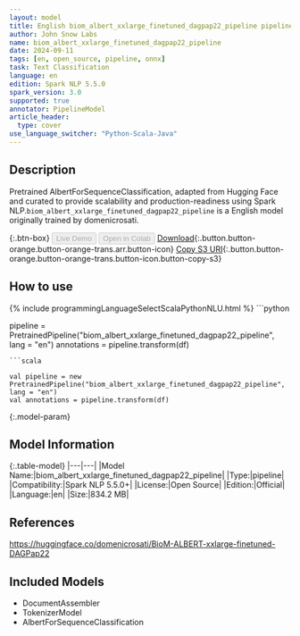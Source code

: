 ```yaml
---
layout: model
title: English biom_albert_xxlarge_finetuned_dagpap22_pipeline pipeline AlbertForSequenceClassification from domenicrosati
author: John Snow Labs
name: biom_albert_xxlarge_finetuned_dagpap22_pipeline
date: 2024-09-11
tags: [en, open_source, pipeline, onnx]
task: Text Classification
language: en
edition: Spark NLP 5.5.0
spark_version: 3.0
supported: true
annotator: PipelineModel
article_header:
  type: cover
use_language_switcher: "Python-Scala-Java"
---
```


## Description

Pretrained AlbertForSequenceClassification, adapted from Hugging Face and curated to provide scalability and production-readiness using Spark NLP.`biom_albert_xxlarge_finetuned_dagpap22_pipeline` is a English model originally trained by domenicrosati.

{:.btn-box}
<button class="button button-orange" disabled>Live Demo</button>
<button class="button button-orange" disabled>Open in Colab</button>
[Download](https://s3.amazonaws.com/auxdata.johnsnowlabs.com/public/models/biom_albert_xxlarge_finetuned_dagpap22_pipeline_en_5.5.0_3.0_1726013245717.zip){:.button.button-orange.button-orange-trans.arr.button-icon}
[Copy S3 URI](s3://auxdata.johnsnowlabs.com/public/models/biom_albert_xxlarge_finetuned_dagpap22_pipeline_en_5.5.0_3.0_1726013245717.zip){:.button.button-orange.button-orange-trans.button-icon.button-copy-s3}

## How to use



<div class="tabs-box" markdown="1">
{% include programmingLanguageSelectScalaPythonNLU.html %}
```python

pipeline = PretrainedPipeline("biom_albert_xxlarge_finetuned_dagpap22_pipeline", lang = "en")
annotations =  pipeline.transform(df)   

```
```scala

val pipeline = new PretrainedPipeline("biom_albert_xxlarge_finetuned_dagpap22_pipeline", lang = "en")
val annotations = pipeline.transform(df)

```
</div>

{:.model-param}
## Model Information

{:.table-model}
|---|---|
|Model Name:|biom_albert_xxlarge_finetuned_dagpap22_pipeline|
|Type:|pipeline|
|Compatibility:|Spark NLP 5.5.0+|
|License:|Open Source|
|Edition:|Official|
|Language:|en|
|Size:|834.2 MB|

## References

https://huggingface.co/domenicrosati/BioM-ALBERT-xxlarge-finetuned-DAGPap22

## Included Models

- DocumentAssembler
- TokenizerModel
- AlbertForSequenceClassification